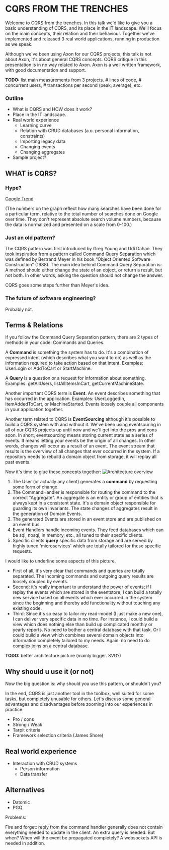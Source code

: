 CQRS FROM THE TRENCHES
======================

Welcome to CQRS from the trenches. In this talk we'd like to give you a basic understanding of CQRS, and its place in the IT landscape. We'll focus on the main concepts, their relation and their behaviour. Together we've implemented and released 3 real world applications, running in production as we speak. 

Although we've been using Axon for our CQRS projects, this talk is not about Axon, it's about general CQRS concepts. CQRS critique in this presentation is in no way related to Axon. Axon is a well written framework, with good documentation and support. 

**TODO:** list main measurements from 3 projects. # lines of code, # concurrent users, # transactions per second (peak, average), etc.

### Outline

- What is CQRS and HOW does it work?
- Place in the IT landscape.
- Real world experience
  - Learning curve
  - Relation with CRUD databases (a.o. personal information, constraints)
  - Importing legacy data
  - Changing events
  - Changing aggregates
- Sample project?

## WHAT is CQRS?

### Hype? 

[Google Trend](http://www.google.com/trends/explore#q=cqrs)

(The numbers on the graph reflect how many searches have been done for a particular term, relative to the total number of searches done on Google over time. They don't represent absolute search volume numbers, because the data is normalized and presented on a scale from 0-100.)

### Just an old pattern?

The CQRS pattern was first introduced by Greg Young and Udi Dahan. They took inspiration from a pattern called Command Query Separation which was defined by Bertrand Meyer in his book “Object Oriented Software Construction” (1988). The main idea behind Command Query Separation is: A method should either change the state of an object, or return a result, but not both. In other words, asking the question should not change the answer.

CQRS goes some steps further than Meyer's idea.

### The future of software engineering?

Probably not.

## Terms & Relations

If you follow the Command Query Separation pattern, there are 2 types of methods in your code: Commands and Queries.

A **Command** is something the system has to do. It's a combination of expressed intent (which describes what you want to do) as well as the information required to take action based on that intent. Examples: UserLogin or AddToCart or StartMachine.

A **Query** is a question or a request for information about something. Examples: getAllUsers, listAllItemsInCart, getCurrentMachineState.

Another important CQRS term is **Event**. An event describes something that has occurred in the application. Examples: UserLoggedIn, ItemAddedToCart, or MachineStarted. Events loosely couple all components in your application together.

Another term related to CQRS is **EventSourcing** although it's possible to build a CQRS system with and without it. We've been using eventsouring in all of our CQRS projects up until now and we'll get into the pros and cons soon. In short, eventsourcing means storing current state as a series of events. It means letting your events be the origin of all changes. In other words, changes will occur as a result of an event. The event stream that results is the overview of all changes that ever occurred in the system. If a repository needs to rebuild a domain object from storage, it will replay all past events.

Now it's time to glue these concepts together: ![Architecture overview](http://www.axonframework.org/docs/2.3/images/detailed-architecture-overview.png)

1. The User (or actually any client) generates a **command** by requesting some form of change.
2. The CommandHandler is responsible for routing the command to the correct "Aggregate". An aggregate is an entity or group of entities that is always kept in a consistent state. It's a domain object responsible for guarding its own invariants. The state changes of aggregates result in the generation of Domain Events.
3. The generated Events are stored in an event store and are published on an event bus.
4. Event Handlers handle incoming events. They feed databases which can be sql, nosql, in memory, etc., all tuned to their specific clients.
5. Specific clients **query** specific data from storage and are served by highly tuned 'microservices' which are totally tailored for these specific requests.

I would like to underline some aspects of this picture. 

- First of all, it's very clear that commands and queries are totally separated. The incoming commands and outgoing query results are loosely coupled by events.
- Second: it's really important to understand the power of events; if I replay the events which are stored in the eventstore, I can build a totally new service based on all events which ever occurred in the system since the beginning and thereby add functionality without touching any existing code. 
- Third: Since it's so easy to tailor my read-model (I just make a new one), I can deliver very specific data in no time. For instance, I could build a view which does nothing else than build up complicated monthly or yearly reports. No need to bother a central database with that task. Or I could build a view which combines several domain objects into information completely tailored to my needs. Again: no need to do complex joins on a central database.


**TODO:** better architecture picture (mainly bigger. SVG?)

## Why should u use it (or not)

Now the big question is: why should you use this pattern, or shouldn't you? 

In the end, CQRS is just another tool in the toolbox, well suited for some tasks, but completely unusable for others. Let's discuss some general advantages and disadvantages before zooming into our experiences in practice.

- Pro / cons
- Strong / Weak
- Tarpit criteria
- Framework selection criteria (James Shore)

## Real world experience

- Interaction with CRUD systems
  - Person information
  - Data transfer

## Alternatives

- Datomic
- PGQ

Problems:

Fire and forget: reply from the command handler generally does not contain everything needed to update in the client. An extra query is needed. But when? When will the event be propagated completely? A websockets API is needed in addition.